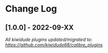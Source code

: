 # Change Log

## [1.0.0] - 2022-09-XX
_All kiwidude plugins updated/migrated to: https://github.com/kiwidude68/calibre_plugins_
